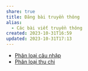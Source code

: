 ```yaml
---
share: true
title: Đăng bài truyền thông
alias:
  - Các bài viết truyền thông
created: 2023-10-31T16:59
updated: 2023-10-31T17:13
---
```


- [Phân loại câu nhập](./Ph%C3%A2n%20lo%E1%BA%A1i%20c%C3%A2u%20nh%E1%BA%ADp.md)
- [Phân loại thu chi](./Ph%C3%A2n%20lo%E1%BA%A1i%20thu%20chi.md)
